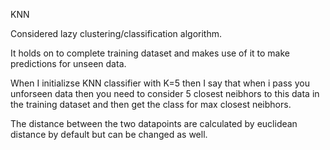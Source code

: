 
KNN 

Considered lazy clustering/classification algorithm. 

It holds on to complete training dataset and makes use of it to make predictions for unseen data.

When I initializse KNN classifier with K=5 then I say that when i pass you unforseen data then you need to consider 5 closest neibhors to this data in the training dataset and then get the class for max closest neibhors. 

The distance between the two datapoints are calculated by euclidean distance by default but can be changed as well.
